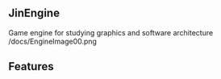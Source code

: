## JinEngine

Game engine for studying graphics and software architecture  
/docs/EngineImage00.png

## Features
